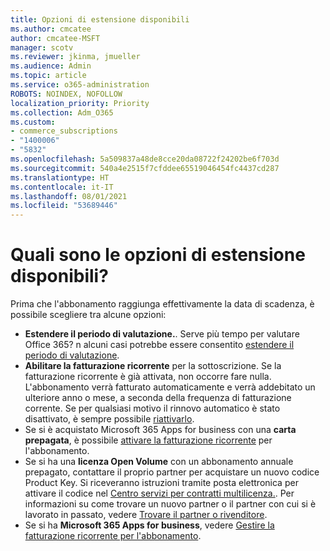```yaml
---
title: Opzioni di estensione disponibili
ms.author: cmcatee
author: cmcatee-MSFT
manager: scotv
ms.reviewer: jkinma, jmueller
ms.audience: Admin
ms.topic: article
ms.service: o365-administration
ROBOTS: NOINDEX, NOFOLLOW
localization_priority: Priority
ms.collection: Adm_O365
ms.custom:
- commerce_subscriptions
- "1400006"
- "5832"
ms.openlocfilehash: 5a509837a48de8cce20da08722f24202be6f703d
ms.sourcegitcommit: 540a4e2515f7cfddee65519046454fc4437cd287
ms.translationtype: HT
ms.contentlocale: it-IT
ms.lasthandoff: 08/01/2021
ms.locfileid: "53689446"
---
```

# <a name="what-are-my-options-to-extend"></a>Quali sono le opzioni di estensione disponibili?

Prima che l'abbonamento raggiunga effettivamente la data di scadenza, è possibile scegliere tra alcune opzioni:

- **Estendere il periodo di valutazione.**.  Serve più tempo per valutare Office 365? n alcuni casi potrebbe essere consentito   [estendere il periodo di valutazione](https://docs.microsoft.com/microsoft-365/commerce/extend-your-trial).  
- **Abilitare la  fatturazione ricorrente** per la sottoscrizione. Se la fatturazione ricorrente è già attivata, non occorre fare nulla. L'abbonamento verrà fatturato automaticamente e verrà addebitato un ulteriore anno o mese, a seconda della frequenza di fatturazione corrente. Se per qualsiasi motivo il rinnovo automatico è stato disattivato, è sempre possibile  [riattivarlo](https://docs.microsoft.com/microsoft-365/commerce/subscriptions/renew-your-subscription).
- Se si è acquistato Microsoft 365 Apps for business con una **carta prepagata**, è possibile [attivare la fatturazione ricorrente](https://docs.microsoft.com/microsoft-365/commerce/subscriptions/renew-your-subscription) per l'abbonamento.
- Se si ha una  **licenza Open Volume**  con un abbonamento annuale prepagato, contattare il proprio partner per acquistare un nuovo codice Product Key. Si riceveranno istruzioni tramite posta elettronica per attivare il codice nel  [Centro servizi per contratti multilicenza.](https://go.microsoft.com/fwlink/p/?LinkID=282016). Per informazioni su come trovare un nuovo partner o il partner con cui si è lavorato in passato, vedere  [Trovare il partner o rivenditore](https://docs.microsoft.com/microsoft-365/admin/manage/find-your-partner-or-reseller).
- Se si ha **Microsoft 365 Apps for business**, vedere [Gestire la fatturazione ricorrente per l'abbonamento](https://docs.microsoft.com/microsoft-365/commerce/subscriptions/renew-your-subscription).
